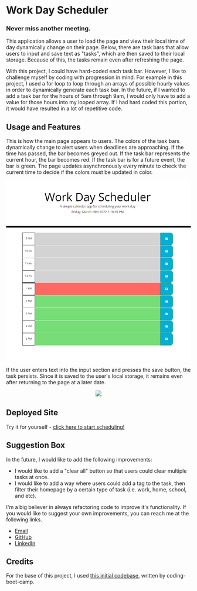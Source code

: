 # Work Day Scheduler

### Never miss another meeting.

This application allows a user to load the page and view their local time of day dynamically change on their page. Below, there are task bars that allow users to input and save text as "tasks", which are then saved to their local storage. Because of this, the tasks remain even after refreshing the page. 

With this project, I could have hard-coded each task bar. However, I like to challenge myself by coding with progression in mind. For example in this project, I used a for loop to loop through an arrays of possible hourly values in order to dynamically generate each task bar. In the future, if I wanted to add a task bar for the hours of 5am through 9am, I would only have to add a value for those hours into my looped array. If I had hard coded this portion, it would have resulted in a lot of repetitive code.

## Usage and Features

This is how the main page appears to users. The colors of the task bars dynamically change to alert users when deadlines are approaching. If the time has passed, the bar becomes greyed out. If the task bar represents the current hour, the bar becomes red. If the task bar is for a future event, the bar is green. The page updates asynchronously every minute to check the current time to decide if the colors must be updated in color. 

<p align="center">
<img src="./assets/images/scheuler-desktop.PNG"/>
</p>

If the user enters text into the input section and presses the save button, the task persists. Since it is saved to the user's local storage, it remains even after returning to the page at a later date. 

<p align="center"><img src="./assets/images/scheduler-gif.GIF"/></p>

## Deployed Site

Try it for yourself - <a href="https://ashlynn4567.github.io/Challenge5-WorkDayScheduler/">click here to start scheduling!<a>

## Suggestion Box

In the future, I would like to add the following improvements:

- I would like to add a "clear all" button so that users could clear multiple tasks at once. 
- I would like to add a way where users could add a tag to the task, then filter their homepage by a certain type of task (i.e. work, home, school, and etc). 

I'm a big believer in always refactoring code to improve it's functionality. If you would like to suggest your own improvements, you can reach me at the following links.

- <a href="mailto:ashlynn4567@gmail.com">Email<a>
- <a href="https://github.com/ashlynn4567">GitHub<a>
- <a href="https://www.linkedin.com/in/ashley-lynn-smith/">LinkedIn<a>

## Credits

For the base of this project, I used <a href="https://github.com/coding-boot-camp/super-disco">this initial codebase</a>, written by coding-boot-camp.
